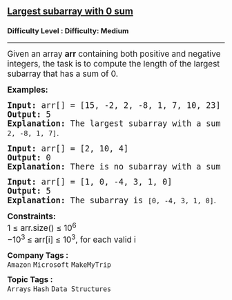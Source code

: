 <h2><a href="https://www.geeksforgeeks.org/problems/largest-subarray-with-0-sum/1?page=2&difficulty=Medium&sortBy=submissions">Largest subarray with 0 sum</a></h2><h3>Difficulty Level : Difficulty: Medium</h3><hr><div class="problems_problem_content__Xm_eO"><p><span style="font-size: 14pt;">Given an array <strong>arr</strong> containing both positive and negative integers, the task is to compute the length of the largest subarray that has a sum of 0.</span></p>
<p><span style="font-size: 14pt;"><strong>Examples:</strong></span></p>
<pre><span style="font-size: 14pt;"><strong>Input: </strong>arr[] = [15, -2, 2, -8, 1, 7, 10, 23]
<strong>Output: </strong>5<strong>
Explanation: </strong>The largest subarray with a sum of 0 is <code>[-2, 2, -8, 1, 7]</code><span style="font-family: -apple-system, BlinkMacSystemFont, 'Segoe UI', Roboto, Oxygen, Ubuntu, Cantarell, 'Open Sans', 'Helvetica Neue', sans-serif;">.</span></span></pre>
<pre><span style="font-size: 14pt;"><strong>Input: </strong>arr[] = [2, 10, 4]
<strong>Output: </strong>0<strong>
Explanation: </strong>There is no subarray with a sum of 0.</span></pre>
<pre><span style="font-size: 14pt;"><strong>Input: </strong>arr[] = [1, 0, -4, 3, 1, 0]
<strong>Output: </strong>5<strong>
Explanation: </strong>The subarray is <code>[0, -4, 3, 1, 0]</code><span style="font-family: -apple-system, BlinkMacSystemFont, 'Segoe UI', Roboto, Oxygen, Ubuntu, Cantarell, 'Open Sans', 'Helvetica Neue', sans-serif;">.</span></span></pre>
<p><span style="font-size: 14pt;"><strong>Constraints:</strong><br>1&nbsp;≤ arr.size() ≤ 10<sup>6<br></sup><span class="base"><span class="mord">−</span><span class="mord">1</span><span class="mord"><span class="mord">0</span><span class="msupsub"><span class="vlist-t"><span class="vlist-r"><span class="vlist"><sup><span class="sizing reset-size6 size3 mtight"><span class="mord mtight">3 </span></span></sup></span></span></span></span></span><span class="mrel">≤ </span></span><span class="base"><span class="mord text"><span class="mord">arr</span></span><span class="mopen">[</span><span class="mord mathnormal">i</span><span class="mclose">] </span><span class="mrel">≤ </span></span><span class="base"><span class="mord">1</span><span class="mord"><span class="mord">0</span><span class="msupsub"><span class="vlist-t"><span class="vlist-r"><span class="vlist"><sup><span class="sizing reset-size6 size3 mtight"><span class="mord mtight">3</span></span></sup></span></span></span></span></span></span>, for each valid i</span></p></div><p><span style=font-size:18px><strong>Company Tags : </strong><br><code>Amazon</code>&nbsp;<code>Microsoft</code>&nbsp;<code>MakeMyTrip</code>&nbsp;<br><p><span style=font-size:18px><strong>Topic Tags : </strong><br><code>Arrays</code>&nbsp;<code>Hash</code>&nbsp;<code>Data Structures</code>&nbsp;